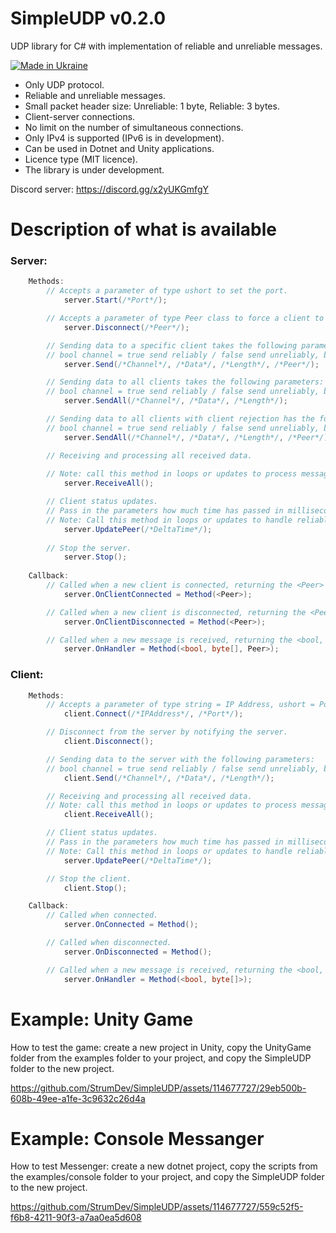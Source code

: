 # SimpleUDP v0.2.0

UDP library for C# with implementation of reliable and unreliable messages.

[![Made in Ukraine](https://img.shields.io/badge/made_in-ukraine-ffd700.svg?labelColor=0057b7)](https://stand-with-ukraine.pp.ua)

* Only UDP protocol.
* Reliable and unreliable messages.
* Small packet header size: Unreliable: 1 byte, Reliable: 3 bytes.
* Client-server connections.
* No limit on the number of simultaneous connections.
* Only IPv4 is supported (IPv6 is in development).
* Can be used in Dotnet and Unity applications.
* Licence type (MIT licence).
* The library is under development.

Discord server: https://discord.gg/x2yUKGmfgY

# Description of what is available

### Server:
```csharp
    Methods:
        // Accepts a parameter of type ushort to set the port.
            server.Start(/*Port*/);

        // Accepts a parameter of type Peer class to force a client to disconnect from the server.
            server.Disconnect(/*Peer*/);

        // Sending data to a specific client takes the following parameters:
        // bool channel = true send reliably / false send unreliably, byte[] data = byte array, int length = length of byte array, Peer peer = to whom to send.
            server.Send(/*Channel*/, /*Data*/, /*Length*/, /*Peer*/);

        // Sending data to all clients takes the following parameters:
        // bool channel = true send reliably / false send unreliably, byte[] data = byte array, int length = length of byte array.
            server.SendAll(/*Channel*/, /*Data*/, /*Length*/);

        // Sending data to all clients with client rejection has the following parameters:
        // bool channel = true send reliably / false send unreliably, byte[] data = byte array, int length = length of byte array, Peer to peer = to whom not to send.
            server.SendAll(/*Channel*/, /*Data*/, /*Length*/, /*Peer*/);

        // Receiving and processing all received data.
        
        // Note: call this method in loops or updates to process messages.
            server.ReceiveAll();

        // Client status updates.
        // Pass in the parameters how much time has passed in milliseconds since the last update - this is important for processing reliable packets and measuring RTT.
        // Note: Call this method in loops or updates to handle reliable messages and keep clients connected.
            server.UpdatePeer(/*DeltaTime*/);
        
        // Stop the server.
            server.Stop(); 
        
    Callback:
        // Called when a new client is connected, returning the <Peer> parameter.
            server.OnClientConnected = Method(<Peer>);

        // Called when a new client is disconnected, returning the <Peer> parameter.
            server.OnClientDisconnected = Method(<Peer>);

        // Called when a new message is received, returning the <bool, byte[], Peer> parameters
            server.OnHandler = Method(<bool, byte[], Peer>);
```
### Client:
```csharp
    Methods:
        // Accepts a parameter of type string = IP Address, ushort = Port to establish a connection to the server.
            client.Connect(/*IPAddress*/, /*Port*/);

        // Disconnect from the server by notifying the server.
            client.Disconnect();

        // Sending data to the server with the following parameters:
        // bool channel = true send reliably / false send unreliably, byte[] data = byte array, int length = length of byte array.
            client.Send(/*Channel*/, /*Data*/, /*Length*/);

        // Receiving and processing all received data.
        // Note: call this method in loops or updates to process messages.
            client.ReceiveAll();

        // Client status updates.
        // Pass in the parameters how much time has passed in milliseconds since the last update - this is important for processing reliable packets and measuring RTT.
        // Note: Call this method in loops or updates to handle reliable messages and keep clients connected.
            server.UpdatePeer(/*DeltaTime*/);

        // Stop the client.
            client.Stop(); 

    Callback:
        // Called when connected.
            server.OnConnected = Method();

        // Called when disconnected.
            server.OnDisconnected = Method();

        // Called when a new message is received, returning the <bool, byte[]> parameters
            server.OnHandler = Method(<bool, byte[]>);
```

# Example: Unity Game

How to test the game: create a new project in Unity, copy the UnityGame folder from the examples folder to your project, and copy the SimpleUDP folder to the new project.

https://github.com/StrumDev/SimpleUDP/assets/114677727/29eb500b-608b-49ee-a1fe-3c9632c26d4a

# Example: Console Messanger

How to test Messenger: create a new dotnet project, copy the scripts from the examples/console folder to your project, and copy the SimpleUDP folder to the new project.

https://github.com/StrumDev/SimpleUDP/assets/114677727/559c52f5-f6b8-4211-90f3-a7aa0ea5d608
